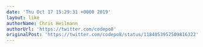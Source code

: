 ```yaml
---
date: 'Thu Oct 17 15:29:31 +0000 2019'
layout: like
authorName: Chris Heilmann
authorUrl: 'https://twitter.com/codepo8'
originalPost: 'https://twitter.com/codepo8/status/1184853957509816322'
---
```

